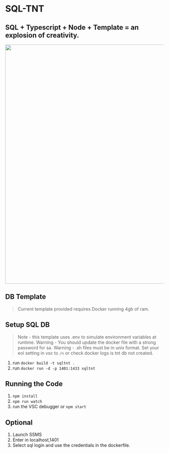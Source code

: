 # SQL-TNT 
## SQL + Typescript + Node + Template = an explosion of creativity.

<image src="https://user-images.githubusercontent.com/15804484/29634837-235c2878-8819-11e7-8304-166f4c27d7fd.png" height="760" width="520">

## DB Template
> Current template provided requires Docker running 4gb of ram.

## Setup SQL DB
> Note - this template uses .env to simulate environment variables at runtime. 
> Warning - You should update the docker file with a strong password for sa. 
> Warning - .sh files must be in unix format. Set your eol setting in vsc to `/n` or check docker logs is tnt db not created. 
1. run `docker build -t sqltnt .`
1. run `docker run -d -p 1401:1433 sqltnt`

## Running the Code
1. `npm install`
1. `npm run watch`
1. run the VSC debugger or `npm start`

## Optional
1. Launch SSMS
1. Enter in localhost,1401
1. Select sql login and use the credentials in the dockerfile.







